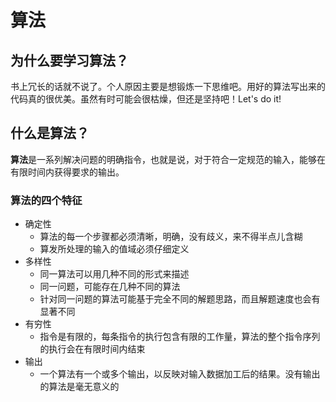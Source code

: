 # 算法 #
## 为什么要学习算法？ ##
书上冗长的话就不说了。个人原因主要是想锻炼一下思维吧。用好的算法写出来的代码真的很优美。虽然有时可能会很枯燥，但还是坚持吧！Let's do it!

## 什么是算法？ ##
**算法**是一系列解决问题的明确指令，也就是说，对于符合一定规范的输入，能够在有限时间内获得要求的输出。

### 算法的四个特征 ###
- 确定性
	- 算法的每一个步骤都必须清晰，明确，没有歧义，来不得半点儿含糊
	- 算发所处理的输入的值域必须仔细定义
- 多样性
	- 同一算法可以用几种不同的形式来描述
	- 同一问题，可能存在几种不同的算法
	- 针对同一问题的算法可能基于完全不同的解题思路，而且解题速度也会有显著不同
- 有穷性
	- 指令是有限的，每条指令的执行包含有限的工作量，算法的整个指令序列的执行会在有限时间内结束
- 输出
	- 一个算法有一个或多个输出，以反映对输入数据加工后的结果。没有输出的算法是毫无意义的

